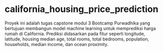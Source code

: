 # california_housing_price_prediction
Proyek ini adalah tugas capstone modul 3 Bootcamp Purwadhika yang bertujuan membangun model machine learning untuk memprediksi harga rumah di California. Prediksi didasarkan pada fitur seperti longitude, latitude, housing median age, total rooms, total bedrooms, population, households, median income, dan ocean proximity.
